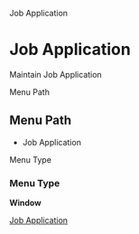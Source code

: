 
Job Application
# Job Application


Maintain Job Application

Menu Path
## Menu Path



- Job Application

Menu Type
### Menu Type

**Window**


[Job Application](../../window-job-application.md)